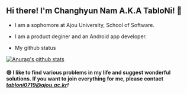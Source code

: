 ## Hi there! I'm Changhyun Nam A.K.A TabloNi! 👋

- I am a sophomore at Ajou University, School of Software.

- I am a product deginer and an Android app developer.

- My github status

[![Anurag's github stats](https://github-readme-stats.vercel.app/api?username=TabloNi)](https://github.com/anuraghazra/github-readme-stats)

#### 😄 I like to find various problems in my life and suggest wonderful solutions. If you want to join everything for me, please contact *tabloni0719@ajou.ac.kr!*


<!--
**TabloNi/TabloNi** is a ✨ _special_ ✨ repository because its `README.md` (this file) appears on your GitHub profile.

Here are some ideas to get you started:

- 🔭 I’m currently working on ...
- 🌱 I’m currently learning ...
- 👯 I’m looking to collaborate on ...
- 🤔 I’m looking for help with ...
- 💬 Ask me about ...
- 📫 How to reach me: ...
- 😄 Pronouns: ...
- ⚡ Fun fact: ...
-->

